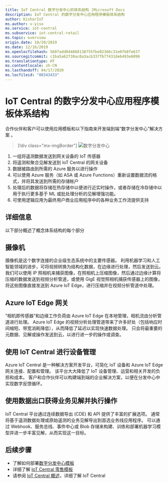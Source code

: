```yaml
---
title: IoT Central 数字分发中心的体系结构 |Microsoft Docs
description: IoT Central 的数字分发中心应用程序模板体系结构
author: KishorIoT
ms.author: v-yiso
ms.service: iot-central
ms.subservice: iot-central-retail
ms.topic: overview
origin.date: 10/20/2019
ms.date: 12/16/2019
ms.openlocfilehash: 560fadd044868138755fbe02366c31e0fb8fe637
ms.sourcegitcommit: c1ba5a62f30ac0a3acb337fb77431de6493e6096
ms.translationtype: HT
ms.contentlocale: zh-CN
ms.lasthandoff: 04/17/2020
ms.locfileid: "80343433"
---
```

# <a name="architecture-of-iot-central-digital-distribution-center-application-template"></a>IoT Central 的数字分发中心应用程序模板体系结构



合作伙伴和客户可以使用应用模板和以下指南来开发端到端“数字分发中心”解决方案  。

> [!div class="mx-imgBorder"]
> ![数字分发中心](./media/concept-ddc-architecture/digital-distribution-center-architecture.png)

1. 一组将遥测数据发送到网关设备的 IoT 传感器
2. 将遥测和聚合见解发送到 IoT Central 的网关设备
3. 数据被路由到所需的 Azure 服务以进行操作
4. 可以使用 Azure 服务（如 ASA 或 Azure Functions）重新设置数据流的格式，并将其发送到所需的存储帐户 
5. 处理后的数据将存储在热存储中以便进行近实时操作，或者存储在冷存储中以用于执行更多基于 ML 或批处理分析的见解增强功能。 
6. 可使用逻辑应用为最终用户商业应用程序中的各种业务工作流提供支持

## <a name="details"></a>详细信息
以下部分概述了概念体系结构的每个部分

## <a name="video-cameras"></a>摄像机 
摄像机是这个数字连接的企业级生态系统中的主要传感器。 利用机器学习和人工智能领域的进步，可将视频转换为结构化数据，在边缘进行处理，然后发送到云。 我们可以使用 IP 照相机来捕获图像，在照相机上压缩图像，然后通过边缘计算将压缩的数据发送到视频分析管道，或使用 GigE 视觉照相机捕获传感器上的图像，将这些图像直接发送到 Azure IoT Edge，进行压缩并在视频分析管道中处理。 

## <a name="azure-iot-edge-gateway"></a>Azure IoT Edge 网关
“相机即传感器”和边缘工作负荷由 Azure IoT Edge 在本地管理，相机流由分析管道进行处理。 Azure IoT Edge 的视频分析处理管道带来了许多好处（包括响应时间缩短、带宽消耗降低），从而降低了延迟以实现快速数据处理。 只会将最重要的元数据、见解或操作发送到云，以进行进一步的操作或调查。 

## <a name="device-management-with-iot-central"></a>使用 IoT Central 进行设备管理 
Azure IoT Central 是一种解决方案开发平台，可简化 IoT 设备和 Azure IoT Edge 网关连接、配置和管理。 该平台大大降低了 IoT 设备管理、运营和相关开发的负担和成本。 客户和合作伙伴可以构建端到端的企业解决方案，以便在分发中心中实现数字反馈循环。

## <a name="business-insights-and-actions-using-data-egress"></a>使用数据出口获得业务见解并执行操作 
IoT Central 平台通过连续数据导出 (CDE) 和 API 提供了丰富的扩展选项。 通常将基于遥测数据处理或原始遥测的业务见解导出到首选业务线应用程序。 可以通过 Webhook、服务总线、事件中心或 Blob 存储来构建、训练和部署机器学习模型并进一步丰富见解，从而实现这一目标。

## <a name="next-steps"></a>后续步骤
* 了解如何部署[数字分发中心模板](./tutorial-iot-central-digital-distribution-center-pnp.md)
* 详细了解 [IoT Central 零售模板](./overview-iot-central-retail-pnp.md)
* 请参阅 [IoT Central 概述](../core/overview-iot-central.md)，详细了解 IoT Central
